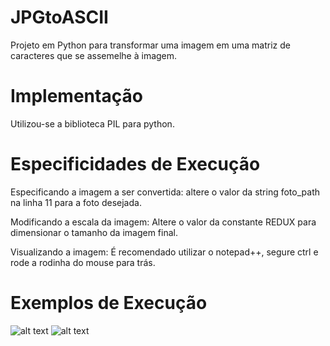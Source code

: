 # JPGtoASCII
Projeto em Python para transformar uma imagem em uma matriz de caracteres que se assemelhe à imagem.

# Implementação
Utilizou-se a biblioteca PIL para python.

# Especificidades de Execução
Especificando a imagem a ser convertida: altere o valor da string foto_path na linha 11 para a foto desejada.

Modificando a escala da imagem: Altere o valor da constante REDUX para dimensionar o tamanho da imagem final.

Visualizando a imagem: É recomendado utilizar o notepad++, segure ctrl e rode a rodinha do mouse para trás.

# Exemplos de Execução
![alt text](https://scontent.fbsb3-1.fna.fbcdn.net/v/t1.15752-9/59927064_819663495067740_2448507503365849088_n.png?_nc_cat=110&_nc_ht=scontent.fbsb3-1.fna&oh=7c02b9d0135f9fc0bdc79e1624fd8497&oe=5D73042B)
![alt text](https://scontent.fbsb3-1.fna.fbcdn.net/v/t1.15752-9/59756374_1222822734573128_5656363841685028864_n.png?_nc_cat=111&_nc_ht=scontent.fbsb3-1.fna&oh=e7546d6e8882a792041190ac843c04ef&oe=5D6BE36F)
